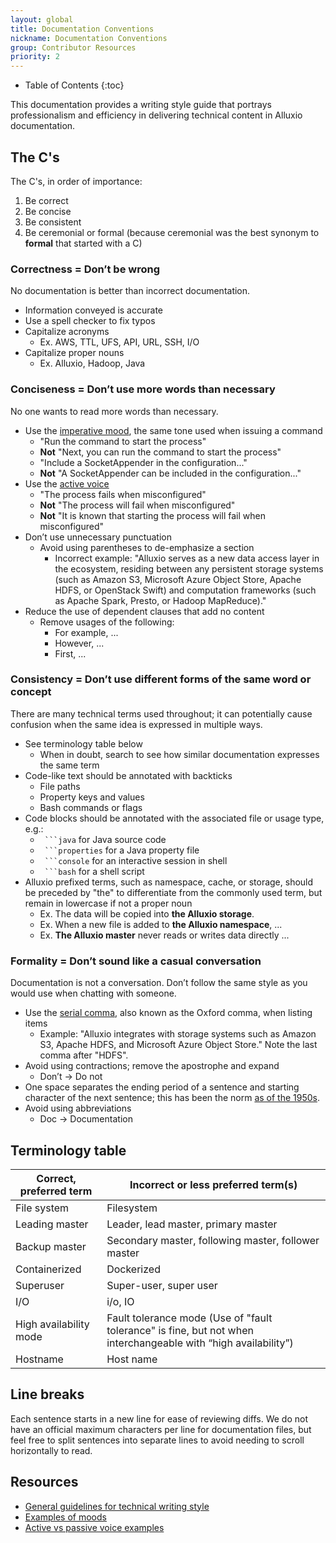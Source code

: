 ```yaml
---
layout: global
title: Documentation Conventions
nickname: Documentation Conventions
group: Contributor Resources
priority: 2
---
```


* Table of Contents
{:toc}

This documentation provides a writing style guide that portrays professionalism and efficiency in delivering technical content
in Alluxio documentation.

## The C's

The C's, in order of importance:
1. Be correct
1. Be concise
1. Be consistent
1. Be ceremonial or formal (because ceremonial was the best synonym to **formal** that started with a C)

### Correctness = Don’t be wrong

No documentation is better than incorrect documentation.

* Information conveyed is accurate
* Use a spell checker to fix typos
* Capitalize acronyms
    * Ex. AWS, TTL, UFS, API, URL, SSH, I/O
* Capitalize proper nouns
    * Ex. Alluxio, Hadoop, Java

### Conciseness = Don’t use more words than necessary

No one wants to read more words than necessary.

* Use the [imperative mood](https://en.wikipedia.org/wiki/Imperative_mood), the same tone used when issuing a command
    * "Run the command to start the process"
    * **Not** "Next, you can run the command to start the process"
    * "Include a SocketAppender in the configuration..."
    * **Not** "A SocketAppender can be included in the configuration..."
* Use the [active voice](https://en.wikipedia.org/wiki/Active_voice)
    * "The process fails when misconfigured"
    * **Not** "The process will fail when misconfigured"
    * **Not** "It is known that starting the process will fail when misconfigured"
* Don’t use unnecessary punctuation
    * Avoid using parentheses to de-emphasize a section
        * Incorrect example: "Alluxio serves as a new data access layer in the ecosystem,
        residing between any persistent storage systems (such as Amazon S3, Microsoft Azure Object Store, Apache HDFS, or OpenStack Swift)
        and computation frameworks (such as Apache Spark, Presto, or Hadoop MapReduce)."
* Reduce the use of dependent clauses that add no content
    * Remove usages of the following:
        * For example, ...
        * However, ...
        * First, ...

### Consistency = Don’t use different forms of the same word or concept

There are many technical terms used throughout; it can potentially cause confusion when the same idea is expressed in multiple ways.

* See terminology table below
    * When in doubt, search to see how similar documentation expresses the same term
* Code-like text should be annotated with backticks
    * File paths
    * Property keys and values
    * Bash commands or flags
* Code blocks should be annotated with the associated file or usage type, e.g.:
    * ` ```java` for Java source code
    * ` ```properties` for a Java property file
    * ` ```console` for an interactive session in shell
    * ` ```bash` for a shell script
* Alluxio prefixed terms, such as namespace, cache, or storage, should be preceded by "the"
to differentiate from the commonly used term, but remain in lowercase if not a proper noun
    * Ex. The data will be copied into **the Alluxio storage**.
    * Ex. When a new file is added to **the Alluxio namespace**, ...
    * Ex. **The Alluxio master** never reads or writes data directly ...

### Formality = Don’t sound like a casual conversation

Documentation is not a conversation.
Don’t follow the same style as you would use when chatting with someone.

* Use the [serial comma](https://en.wikipedia.org/wiki/Serial_comma), also known as the Oxford comma, when listing items
    * Example: "Alluxio integrates with storage systems such as Amazon S3, Apache HDFS, and Microsoft Azure Object Store."
    Note the last comma after "HDFS".
* Avoid using contractions; remove the apostrophe and expand
    * Don’t -> Do not
* One space separates the ending period of a sentence and starting character of the next sentence;
this has been the norm [as of the 1950s](https://en.wikipedia.org/wiki/Sentence_spacing).
* Avoid using abbreviations
    * Doc -> Documentation

## Terminology table

| Correct, preferred term | Incorrect or less preferred term(s) |
|-------------------------|-----------------------------------------------------|
| File system | Filesystem |
| Leading master | Leader, lead master, primary master |
| Backup master | Secondary master, following master, follower master |
| Containerized | Dockerized |
| Superuser | Super-user, super user |
| I/O | i/o, IO |
| High availability mode | Fault tolerance mode (Use of "fault tolerance" is fine, but not when interchangeable with “high availability”) |
| Hostname | Host name |

## Line breaks

Each sentence starts in a new line for ease of reviewing diffs.
We do not have an official maximum characters per line for documentation files,
but feel free to split sentences into separate lines to avoid needing to scroll horizontally to read.

## Resources

* [General guidelines for technical writing style](https://en.wikiversity.org/wiki/Technical_writing_style)
* [Examples of moods](https://en.oxforddictionaries.com/grammar/moods)
* [Active vs passive voice examples](https://writing.wisc.edu/Handbook/CCS_activevoice.html)
